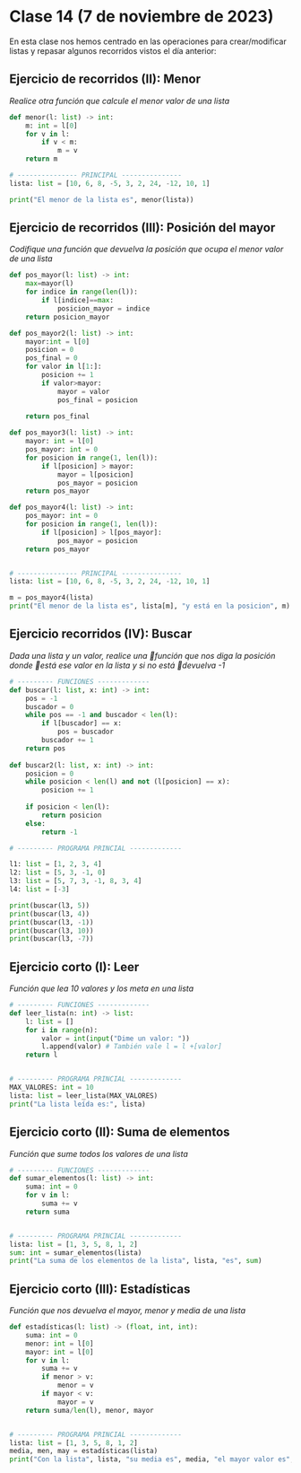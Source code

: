 # Clase 14 (7 de noviembre de 2023)

En esta clase nos hemos centrado en las operaciones para crear/modificar listas y repasar algunos recorridos vistos el día anterior:

## Ejercicio de recorridos (II): Menor
*Realice otra función que calcule el menor valor de una lista*

```python
def menor(l: list) -> int:
    m: int = l[0]
    for v in l:
        if v < m:
            m = v
    return m

# --------------- PRINCIPAL ---------------
lista: list = [10, 6, 8, -5, 3, 2, 24, -12, 10, 1]

print("El menor de la lista es", menor(lista))
```

## Ejercicio de recorridos (III): Posición del mayor
*Codifique una función que devuelva la posición que ocupa el menor valor de una lista*

```python
def pos_mayor(l: list) -> int:
    max=mayor(l)
    for indice in range(len(l)):
        if l[indice]==max:
            posicion_mayor = indice
    return posicion_mayor

def pos_mayor2(l: list) -> int:
    mayor:int = l[0]
    posicion = 0
    pos_final = 0
    for valor in l[1:]:
        posicion += 1
        if valor>mayor:
            mayor = valor
            pos_final = posicion
    
    return pos_final

def pos_mayor3(l: list) -> int:
    mayor: int = l[0]
    pos_mayor: int = 0
    for posicion in range(1, len(l)):
        if l[posicion] > mayor:
            mayor = l[posicion]
            pos_mayor = posicion
    return pos_mayor

def pos_mayor4(l: list) -> int:
    pos_mayor: int = 0
    for posicion in range(1, len(l)):
        if l[posicion] > l[pos_mayor]:
            pos_mayor = posicion
    return pos_mayor


# --------------- PRINCIPAL ---------------
lista: list = [10, 6, 8, -5, 3, 2, 24, -12, 10, 1]

m = pos_mayor4(lista)
print("El menor de la lista es", lista[m], "y está en la posicion", m)
```

## Ejercicio recorridos (IV): Buscar

*Dada una lista y un valor, realice una función que nos diga la posición donde está ese valor en la lista y si no está devuelva -1*

```python
# --------- FUNCIONES -------------
def buscar(l: list, x: int) -> int:
    pos = -1
    buscador = 0
    while pos == -1 and buscador < len(l):
        if l[buscador] == x:
            pos = buscador
        buscador += 1
    return pos
    
def buscar2(l: list, x: int) -> int:
    posicion = 0
    while posicion < len(l) and not (l[posicion] == x):
        posicion += 1
        
    if posicion < len(l):
        return posicion
    else:
        return -1  

# --------- PROGRAMA PRINCIAL -------------

l1: list = [1, 2, 3, 4]
l2: list = [5, 3, -1, 0]
l3: list = [5, 7, 3, -1, 8, 3, 4]
l4: list = [-3]

print(buscar(l3, 5))
print(buscar(l3, 4))
print(buscar(l3, -1))
print(buscar(l3, 10))
print(buscar(l3, -7))
```
## Ejercicio corto (I): Leer

*Función que lea 10 valores y los meta en una lista*

```python
# --------- FUNCIONES -------------
def leer_lista(n: int) -> list:
    l: list = []
    for i in range(n):
        valor = int(input("Dime un valor: "))
        l.append(valor) # También vale l = l +[valor]
    return l


# --------- PROGRAMA PRINCIAL -------------
MAX_VALORES: int = 10
lista: list = leer_lista(MAX_VALORES)
print("La lista leída es:", lista)
```

## Ejercicio corto (II): Suma de elementos

*Función que sume todos los valores de una lista*

```python
# --------- FUNCIONES -------------
def sumar_elementos(l: list) -> int:
    suma: int = 0
    for v in l:
        suma += v
    return suma


# --------- PROGRAMA PRINCIAL -------------
lista: list = [1, 3, 5, 8, 1, 2]
sum: int = sumar_elementos(lista)
print("La suma de los elementos de la lista", lista, "es", sum)
```

## Ejercicio corto (III): Estadísticas

*Función que nos devuelva el mayor, menor y media de una lista*

```python
def estadísticas(l: list) -> (float, int, int):
    suma: int = 0
    menor: int = l[0]
    mayor: int = l[0]
    for v in l:
        suma += v
        if menor > v:
            menor = v
        if mayor < v:
            mayor = v
    return suma/len(l), menor, mayor


# --------- PROGRAMA PRINCIAL -------------
lista: list = [1, 3, 5, 8, 1, 2]
media, men, may = estadísticas(lista)
print("Con la lista", lista, "su media es", media, "el mayor valor es", may,"y el menor es", men)
```

